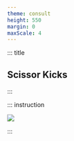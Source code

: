 ```yaml
---
theme: consult
height: 550
margin: 0
maxScale: 4
---
```

<!-- slide template="[[gym-ex]]" -->

::: title
## Scissor Kicks
:::

::: instruction

![](https://thumbs.gfycat.com/GroundedViciousFluke-size_restricted.gif)

:::